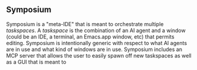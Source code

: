 ## Symposium

Symposium is a "meta-IDE" that is meant to orchestrate multiple *taskspaces*. A *taskspace* is the combination of an AI agent and a window (could be an IDE, a terminal, an Emacs.app window, etc) that permits editing. Symposium is intentionally generic with respect to what AI agents are in use and what kind of windows are in use. Symposium includes an MCP server that allows the user to easily spawn off new taskspaces as well as a GUI that is meant to 